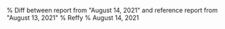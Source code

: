 % Diff between report from "August 14, 2021" and reference report from "August 13, 2021"
% Reffy
% August 14, 2021

